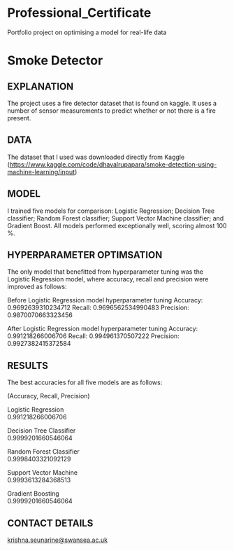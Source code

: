 # Professional_Certificate
Portfolio project on optimising a model for real-life data

# Smoke Detector


## EXPLANATION 

The project uses a fire detector dataset that is found on kaggle. It uses a number of sensor measurements to predict whether or not there is a fire present.

## DATA
The dataset that I used was downloaded directly from Kaggle (https://www.kaggle.com/code/dhavalrupapara/smoke-detection-using-machine-learning/input)

## MODEL 
I trained five models for comparison: Logistic Regression; Decision Tree classifier; Random Forest classifier; Support Vector Machine classifier; and Gradient Boost. All models performed exceptionally well, scoring almost 100 %.

## HYPERPARAMETER OPTIMSATION
The only model that benefitted from hyperparameter tuning was the Logistic Regression model, where accuracy, recall and precision were improved as follows:

Before Logistic Regression model hyperparameter tuning
Accuracy: 0.9692639310234712 Recall: 0.9696562534990483 Precision: 0.9870070663323456 

After Logistic Regression model hyperparameter tuning
Accuracy: 0.991218266006706  Recall: 0.994961370507222  Precision: 0.9927382415372584

## RESULTS
The best accuracies for all five models are as follows:

(Accuracy, Recall, Precision)

Logistic Regression	      
0.991218266006706	  


Decision Tree Classifier	
0.9999201660546064	


Random Forest Classifier	
0.9998403321092129	


Support Vector Machine	  
0.9993613284368513	


Gradient Boosting	        
0.9999201660546064	



## CONTACT DETAILS
krishna.seunarine@swansea.ac.uk
